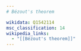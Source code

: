 ```yaml
---
# Bézout's theorem

wikidata: Q1542114
msc_classification: 14
wikipedia_links:
  - "[[Bézout's theorem]]"
---
```

